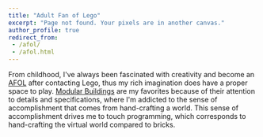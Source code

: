 ```yaml
---
title: "Adult Fan of Lego"
excerpt: "Page not found. Your pixels are in another canvas."
author_profile: true
redirect_from:
 - /afol/
 - /afol.html
---
```


From childhood, I've always been fascinated with creativity and become an [AFOL](https://en.wiktionary.org/wiki/AFOL) after contacting Lego, thus my rich imagination does have a proper space to play. [Modular Buildings](https://en.wikipedia.org/wiki/Lego_Modular_Buildings#Mini_Modulars) are my favorites because of their attention to details and specifications, where I'm addicted to the sense of accomplishment that comes from hand-crafting a world. This sense of accomplishment drives me to touch programming, which corresponds to hand-crafting the virtual world compared to bricks. 



    



